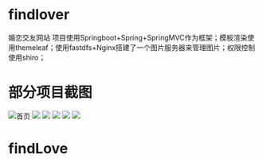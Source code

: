 # findlover
婚恋交友网站
项目使用Springboot+Spring+SpringMVC作为框架；模板渲染使用themeleaf；使用fastdfs+Nginx搭建了一个图片服务器来管理图片；权限控制使用shiro；
# 部分项目截图
![首页](http://ww1.sinaimg.cn/large/006786h3gy1flahdb5to8j311a0huwy3.jpg)
![](http://ww1.sinaimg.cn/large/006786h3gy1flahdrj08yj311c0hdna9.jpg)
![](http://ww1.sinaimg.cn/large/006786h3gy1flahdxyyghj311m0hrn4q.jpg)
![](http://ww1.sinaimg.cn/large/006786h3gy1flahe51l4ej30uk0hf78m.jpg)
![](http://ww1.sinaimg.cn/large/006786h3gy1flaheb42nfj311b0hediz.jpg)
![](http://ww1.sinaimg.cn/large/006786h3ly1flahegsi64j310x0h2dr8.jpg)
# findLove
